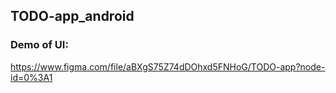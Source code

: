 ## TODO-app_android

### Demo of UI:

https://www.figma.com/file/aBXgS75Z74dDOhxd5FNHoG/TODO-app?node-id=0%3A1


